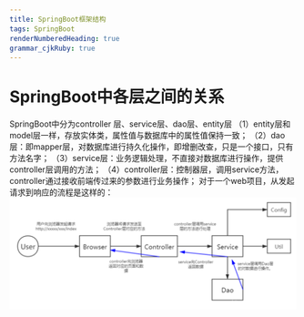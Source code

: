 ```yaml
---
title: SpringBoot框架结构
tags: SpringBoot
renderNumberedHeading: true
grammar_cjkRuby: true
---
```



# SpringBoot中各层之间的关系
SpringBoot中分为controller 层、service层、dao层、entity层
（1）entity层和model层一样，存放实体类，属性值与数据库中的属性值保持一致；
（2）dao层：即mapper层，对数据库进行持久化操作，即增删改查，只是一个接口，只有方法名字；
（3）service层：业务逻辑处理，不直接对数据库进行操作，提供controller层调用的方法；
（4）controller层：控制器层，调用service方法，controller通过接收前端传过来的参数进行业务操作；
对于一个web项目，从发起请求到响应的流程是这样的：
![响应流程](./images/1591521560270.png)